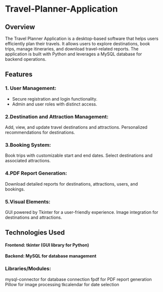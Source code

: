 # Travel-Planner-Application

## Overview
The Travel Planner Application is a desktop-based software that helps users efficiently plan their travels. It allows users to explore destinations, book trips, manage itineraries, and download travel-related reports. The application is built with Python and leverages a MySQL database for backend operations.

## Features
### 1. User Management:

- Secure registration and login functionality.
- Admin and user roles with distinct access.
### 2.Destination and Attraction Management:

Add, view, and update travel destinations and attractions.
Personalized recommendations for destinations.
### 3.Booking System:

Book trips with customizable start and end dates.
Select destinations and associated attractions.
### 4.PDF Report Generation:

Download detailed reports for destinations, attractions, users, and bookings.
### 5.Visual Elements:

GUI powered by Tkinter for a user-friendly experience.
Image integration for destinations and attractions.
## Technologies Used
#### Frontend: tkinter (GUI library for Python)
#### Backend: MySQL for database management
### Libraries/Modules:
mysql-connector for database connection
fpdf for PDF report generation
Pillow for image processing
tkcalendar for date selection
